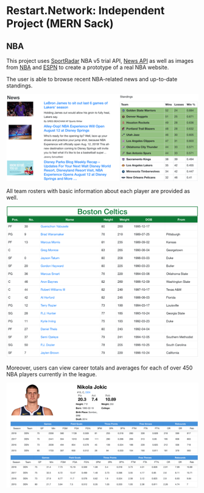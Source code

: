 # Restart.Network: Independent Project (MERN Sack)
## NBA

This project uses [SportRadar](https://developer.sportradar.com/) NBA v5 trial API, [News API](https://newsapi.org/) as well as images from [NBA](http://www.nba.com/) and [ESPN](http://www.espn.com/) to create a prototype of a real NBA website.

The user is able to browse recent NBA-related news and up-to-date standings.

![](./docs-img/home.png)

All team rosters with basic information about each player are provided as well.

![](./docs-img/roster.png)

Moreover, users can view career totals and averages for each of over 450 NBA players currently in the league.

![](./docs-img/player.png)

